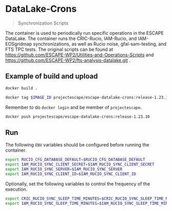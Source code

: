 # DataLake-Crons
> Synchronization Scripts

The container is used to periodically run specific operations in the ESCAPE DataLake.
The container runs the CRIC-Rucio, IAM-Rucio, and IAM-EOSgridmap synchronizations, as well as Rucio noise, gfal-sam-testing, and FTS TPC tests.
The original scripts can be found at https://github.com/ESCAPE-WP2/Utilities-and-Operations-Scripts and https://github.com/ESCAPE-WP2/fts-analysis-datalake.git .

## Example of build and upload
```bash
docker build .

docker tag $IMAGE_ID projectescape/escape-datalake-crons:release-1.23.10
```
Remember to do `docker login` and be member of `projectescape`.
```bash
docker push projectescape/escape-datalake-crons:release-1.23.10
```
## Run

The following `ENV` variables should be configured before running the container.
```bash
export RUCIO_CFG_DATABASE_DEFAULT=$RUCIO_CFG_DATABASE_DEFAULT
export IAM_RUCIO_SYNC_CLIENT_SECRET=$IAM_RUCIO_SYNC_CLIENT_SECRET
export IAM_RUCIO_SYNC_SERVER=$IAM_RUCIO_SYNC_SERVER
export IAM_RUCIO_SYNC_CLIENT_ID=$IAM_RUCIO_SYNC_CLIENT_ID
```
Optionally, set the following variables to control the frequency of the execution.
```bash    
export CRIC_RUCIO_SYNC_SLEEP_TIME_MINUTES=$CRIC_RUCIO_SYNC_SLEEP_TIME_MINUTES
export IAM_RUCIO_SYNC_SLEEP_TIME_MINUTES=$IAM_RUCIO_SYNC_SLEEP_TIME_MINUTES
```